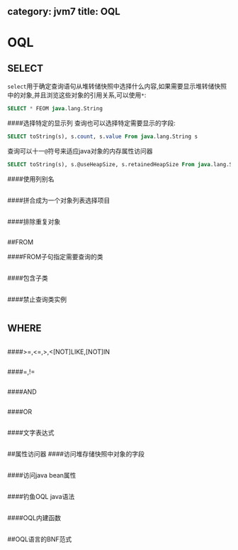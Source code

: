 category: jvm7
title: OQL
---
# OQL

## SELECT
`select`用于确定查询语句从堆转储快照中选择什么内容,如果需要显示堆转储快照中的对象,并且浏览这些对象的引用关系,可以使用`*`:

```sql
SELECT * FEOM java.lang.String
```

####选择特定的显示列
查询也可以选择特定需要显示的字段:
```sql
SELECT toString(s), s.count, s.value From java.lang.String s
```
查询可以十一`@`符号来适应java对象的内存属性访问器
```sql
SELECT toString(s), s.@useHeapSize, s.retainedHeapSize From java.lang.String s
```

####使用列别名

```sql

```



####拼合成为一个对象列表选择项目

```sql

```



####排除重复对象

```sql

```



##FROM

####FROM子句指定需要查询的类

```sql

```



####包含子类

```sql

```



####禁止查询类实例


```sql

```


## WHERE



```sql

```

####>=,<=,>,<[NOT]LIKE,[NOT]IN


```sql

```


####=,!=


```sql

```


####AND


```sql

```


####OR


```sql

```


####文字表达式


```sql

```


##属性访问器
####访问堆存储快照中对象的字段


```sql

```


####访问java bean属性


```sql

```


####钓鱼OQL java语法


```sql

```


####OQL内建函数



```sql

```

##OQL语言的BNF范式


```sql

```

